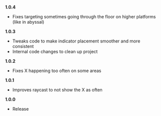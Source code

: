 **1.0.4**

- Fixes targeting sometimes going through the floor on higher platforms (like in abyssal)

**1.0.3**

- Tweaks code to make indicator placement smoother and more consistent
- Internal code changes to clean up project

**1.0.2**

- Fixes X happening too often on some areas

**1.0.1**

- Improves raycast to not show the X as often

**1.0.0**

- Release
